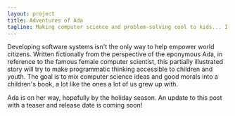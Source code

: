 ```yaml
---
layout: project
title: Adventures of Ada
tagline: Making computer science and problem-solving cool to kids... I think
---
```


Developing software systems isn't the only way to help empower world citizens. Written fictionally from the perspective of the eponymous Ada, in reference to the famous female computer scientist, this partially illustrated story will try to make programmatic thinking accessible to children and youth. The goal is to mix computer science ideas and good morals into a children's book, a lot like the ones a lot of us grew up with.

Ada is on her way, hopefully by the holiday season. An update to this post with a teaser and release date is coming soon!
